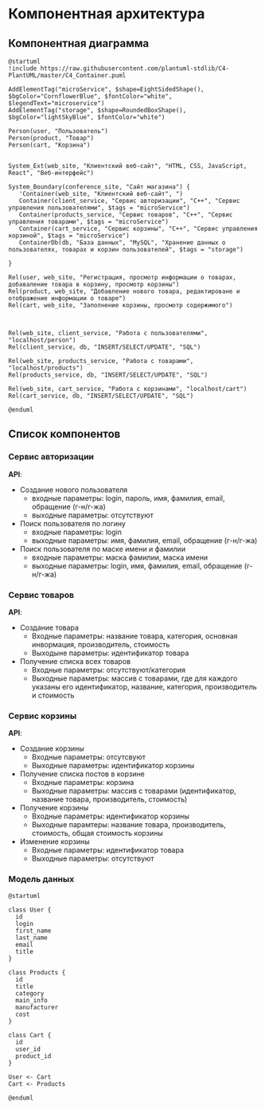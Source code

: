 # Компонентная архитектура
<!-- Состав и взаимосвязи компонентов системы между собой и внешними системами с указанием протоколов, ключевые технологии, используемые для реализации компонентов.
Диаграмма контейнеров C4 и текстовое описание. 
-->
## Компонентная диаграмма

```plantuml
@startuml
!include https://raw.githubusercontent.com/plantuml-stdlib/C4-PlantUML/master/C4_Container.puml

AddElementTag("microService", $shape=EightSidedShape(), $bgColor="CornflowerBlue", $fontColor="white", $legendText="microservice")
AddElementTag("storage", $shape=RoundedBoxShape(), $bgColor="lightSkyBlue", $fontColor="white")

Person(user, "Пользователь")
Person(product, "Товар")
Person(cart, "Корзина")


System_Ext(web_site, "Клиентский веб-сайт", "HTML, CSS, JavaScript, React", "Веб-интерфейс")

System_Boundary(conference_site, "Сайт магазина") {
   'Container(web_site, "Клиентский веб-сайт", ")
   Container(client_service, "Сервис авторизации", "C++", "Сервис управления пользователями", $tags = "microService")    
   Container(products_service, "Сервис товаров", "C++", "Сервис управления товарами", $tags = "microService") 
   Container(cart_service, "Сервис корзины", "C++", "Сервис управления корзиной", $tags = "microService")   
   ContainerDb(db, "База данных", "MySQL", "Хранение данных о пользователях, товарах и корзин пользователей", $tags = "storage")
   
}

Rel(user, web_site, "Регистрация, просмотр информации о товарах, добаваление товара в корзину, просмотр корзины")
Rel(product, web_site, "Добавление нового товара, редактироване и отображение информации о товаре")
Rel(cart, web_site, "Заполнение корзины, просмотр содержимого")



Rel(web_site, client_service, "Работа с пользователями", "localhost/person")
Rel(client_service, db, "INSERT/SELECT/UPDATE", "SQL")

Rel(web_site, products_service, "Работа с товарами", "localhost/products")
Rel(products_service, db, "INSERT/SELECT/UPDATE", "SQL")

Rel(web_site, cart_service, "Работа с корзинами", "localhost/cart")
Rel(cart_service, db, "INSERT/SELECT/UPDATE", "SQL")

@enduml
```
## Список компонентов  

### Сервис авторизации
**API**:
-	Создание нового пользователя
      - входные параметры: login, пароль, имя, фамилия, email, обращение (г-н/г-жа)
      - выходные параметры: отсутствуют
-	Поиск пользователя по логину
     - входные параметры:  login
     - выходные параметры: имя, фамилия, email, обращение (г-н/г-жа)
-	Поиск пользователя по маске имени и фамилии
     - входные параметры: маска фамилии, маска имени
     - выходные параметры: login, имя, фамилия, email, обращение (г-н/г-жа)

### Сервис товаров
**API**:
- Создание товара
  - Входные параметры: название товара, категория, основная инвормация, производитель, стоимость
  - Выходыне параметры: идентификатор товара
- Получение списка всех товаров
  - Входные параметры: отсутствуют/категория
  - Выходные параметры: массив с товарами, где для каждого указаны его идентификатор, название, категория, производитель и стоимость

### Сервис корзины
**API**:
- Создание корзины
  - Входные параметры: отсутсвуют
  - Выходные параметры: идентификатор корзины
- Получение списка постов в корзине
  - Входные параметры: корзина
  - Выходные параметры: массив с товарами (идентификатор, название товара, производитель, стоимость)
- Получение корзины
  - Входные параметры: идентификатор корзины
  - Выходные парамтеры: название товара, производитель, стоимость, общая стоимость корзины
- Изменение корзины
  - Входные параметры: идентификатор товара
  - Выходные параметры: отсутствуют


### Модель данных
```puml
@startuml

class User {
  id
  login
  first_name
  last_name
  email
  title
}

class Products {
  id
  title
  category
  main_info
  manufacturer
  cost
}

class Cart {
  id
  user_id
  product_id
}

User <- Cart
Cart <- Products

@enduml
```